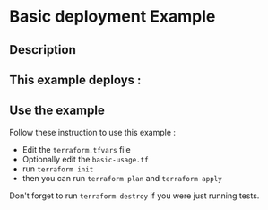 # Basic deployment Example
## Description
This example deploys :  
-

## Use the example
Follow these instruction to use this example :  
- Edit the `terraform.tfvars` file
- Optionally edit the `basic-usage.tf`
- run `terraform init`
- then you can run `terraform plan` and `terraform apply`

Don't forget to run `terraform destroy` if you were just running tests.